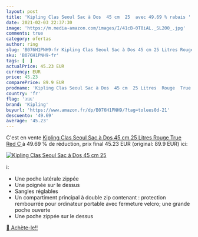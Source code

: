```yaml
---
layout: post
title: 'Kipling Clas Seoul Sac à Dos  45 cm  25  avec 49.69 % rabais '
date: 2021-02-03 22:37:30
image: 'https://m.media-amazon.com/images/I/41cB-0T8iAL._SL200_.jpg'
comments: true
category: ofertas
author: ring
slug: 'B076H1PNH9-fr Kipling Clas Seoul Sac à Dos 45 cm 25 Litres Rouge True Red C'
sku: 'B076H1PNH9-fr'
tags: [  ]
actualPrice: 45.23 EUR
currency: EUR
price: 45.23
comparePrice: 89.9 EUR
prodname: 'Kipling Clas Seoul Sac à Dos  45 cm  25 Litres  Rouge  True Red C '
country: 'fr'
flag: '🇫🇷'
brand: 'Kipling'
buyurl: 'https://www.amazon.fr/dp/B076H1PNH9/?tag=tolees0d-21'
descuento: '49.69'
average: '45.23'
---
```


C'est en vente [Kipling Clas Seoul Sac à Dos  45 cm  25 Litres  Rouge  True Red C ](https://www.amazon.fr/dp/B076H1PNH9/?tag=tolees0d-21)  à  49.69 % de réduction, prix final  45.23 EUR (original: 89.9 EUR) ici:

[![Kipling Clas Seoul Sac à Dos  45 cm  25 ](https://m.media-amazon.com/images/I/41cB-0T8iAL._SL200_.jpg)](https://www.amazon.fr/dp/B076H1PNH9/?tag=tolees0d-21)

ℹ️:

- Une poche latérale zippée
- Une poignée sur le dessus
- Sangles réglables
- Un compartiment principal à double zip contenant : protection rembourrée pour ordinateur portable avec fermeture velcro; une grande poche ouverte
- Une poche zippée sur le dessus

[🛒 Achète-le!!](https://www.amazon.fr/dp/B076H1PNH9/?tag=tolees0d-21)
